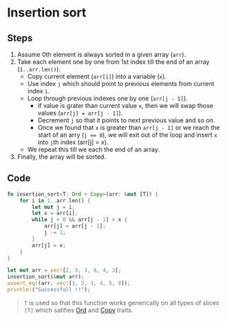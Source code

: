 # Insertion sort

## Steps
1. Assume 0th element is always sorted in a given array (`arr`).
2. Take each element one by one from 1st index till the end of an array (`1..arr.len()`).
    - Copy current element (`arr[i]`) into a variable (`x`).
    - Use index `j` which should point to previous elements from current index `i`.
    - Loop through previous indexes one by one (`arr[j - 1]`).
        - if value is grater than current value `x`, then we will swap those values (`arr[j] = arr[j - 1]`).
        - Decrement `j` so that it points to next previous value and so on.
        - Once we found that `x` is greater than `arr[j - 1]` or we reach the start of an arry (`j == 0`), we will exit out of the loop and insert `x` into `j`th index (arr[j] = x).
    - We repeat this till we each the end of an array.
3. Finally, the array will be sorted.

## Code
```rust
fn insertion_sort<T: Ord + Copy>(arr: &mut [T]) {
    for i in 1..arr.len() {
        let mut j = i;
        let x = arr[i];
        while j > 0 && arr[j - 1] > x {
            arr[j] = arr[j - 1];
            j -= 1;
        }
        arr[j] = x;
    }
}

let mut arr = vec![2, 5, 1, 8, 4, 3];
insertion_sort(&mut arr);
assert_eq!(arr, vec![1, 2, 3, 4, 5, 8]);
println!("Successfull !!");
```

> `T` is used so that this function works generically on all types of slices `[T]` which satifies [Ord](https://doc.rust-lang.org/std/cmp/trait.Ord.html) and [Copy](https://doc.rust-lang.org/std/marker/trait.Copy.html) traits.
